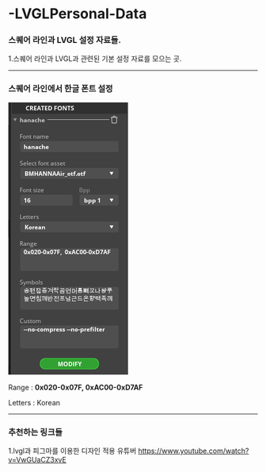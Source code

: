 # -LVGLPersonal-Data



### 스퀘어 라인과 LVGL 설정 자료들. 

1.스퀘어 라인과 LVGL과 관련된 기본 설정 자료를 모으는 곳. 


---


### 스퀘어 라인에서 한글 폰트 설정 

![KOREAN](FontSET.png)

 Range : __0x020-0x07F,  0xAC00-0xD7AF__

 
 Letters : Korean
 
---




### 추천하는 링크들
1.lvgl과 피그마를 이용한 디자인 적용 유튜버
https://www.youtube.com/watch?v=VwGUaCZ3xvE